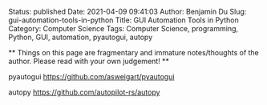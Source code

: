 Status: published
Date: 2021-04-09 09:41:03
Author: Benjamin Du
Slug: gui-automation-tools-in-python
Title: GUI Automation Tools in Python
Category: Computer Science
Tags: Computer Science, programming, Python, GUI, automation, pyautogui, autopy

**
Things on this page are fragmentary and immature notes/thoughts of the author.
Please read with your own judgement!
**


pyautogui
https://github.com/asweigart/pyautogui

autopy
https://github.com/autopilot-rs/autopy